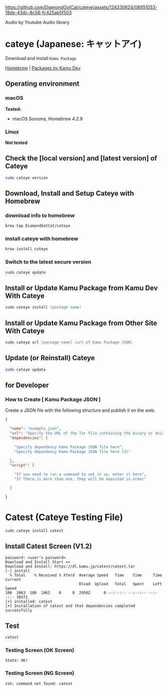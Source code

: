 https://github.com/DiamondGotCat/cateye/assets/124330624/08951053-18de-43dc-8c58-fc425ab5f503

Audio by Youtube Audio library

# cateye (Japanese: キャットアイ)

Download and Install `Kamu Package`

[Homebrew](https://github.com/DiamondGotCat/homebrew-cateye/) | [Packages by Kamu Dev](https://dl.kamu.jp/cateye/packages/)

## Operating environment

### macOS
**Tested:**
- macOS Sonoma, Homebrew 4.2.9

### Linux
**Not tested**

## Check the [local version] and [latest version] of Cateye

```zsh
sudo cateye version
```

## Download, Install and Setup Cateye with Homebrew

### download info to homebrew

```zsh
brew tap DiamondGotCat/cateye
```

### install cateye with homebrew

```zsh
brew install cateye
```

### Switch to the latest secure version

```zsh
sudo cateye update
```

## Install or Update Kamu Package from Kamu Dev With Cateye

```zsh
sudo cateye install [package name]
```

## Install or Update Kamu Package from Other Site With Cateye

```zsh
sudo cateye url [package name] [url of Kamu Package JSON]
```

## Update (or Reinstall) Cateye

```zsh
sudo cateye update
```

## for Developer

### How to Create [ Kamu Package JSON ]
Create a JSON file with the following structure and publish it on the web.

```json
{

  "name": "example_json",
  "url": "Specify the URL of the Tar file containing the binary or Unix executable file here",
  "dependencies": [

    "Specify dependency Kamu Package JSON file here",
    "Specify dependency Kamu Package JSON file here (2)"

  ],
  "script": [

    "If you need to run a command to set it up, enter it here",
    "If there is more than one, they will be executed in order"

  ]

}
```

# Catest (Cateye Testing File)

```zsh
sudo cateye install catest
```

## Install Catest Screen (V1.2)

```
password: <user's password>
Download and Install Start =>
Download and Install: https://dl.kamu.jp/catest/catest.tar
[-] install
  % Total    % Received % Xferd  Average Speed   Time    Time     Time  Current
                                 Dload  Upload   Total   Spent    Left  Speed
100  1063  100  1063    0     0  29502      0 --:--:-- --:--:-- --:--:-- 30371
[+] installed: catest
[+] Installation of catest and that dependencies completed successfully
```

## Test

```zsh
catest
```

### Testing Screen (OK Screen)

```
State: OK!
```

### Testing Screen (NG Screen)

```
zsh: command not found: catest
```
